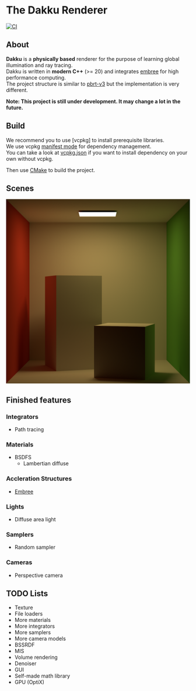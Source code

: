 # The Dakku Renderer

[![CI](https://github.com/xehoth/dakku/actions/workflows/build.yml/badge.svg)](https://github.com/xehoth/dakku/actions/workflows/build.yml)

## About

**Dakku** is a **physically based** renderer for the purpose of learning global illumination and ray tracing.   
Dakku is written in **modern C++** (>= 20) and integrates [embree](https://github.com/embree/embree) for high performance computing.   
The project structure is similar to [pbrt-v3](https://github.com/mmp/pbrt-v3) but the implementation is very different.

**Note: This project is still under development. It may change a lot in the future.**

## Build

We recommend you to use [vcpkg] to install prerequisite libraries.  
We use vcpkg [manifest mode](https://github.com/microsoft/vcpkg/blob/master/docs/specifications/manifests.md) for dependency management.  
You can take a look at [vcpkg.json](vcpkg.json) if you want to install dependency on your own without vcpkg.

Then use [CMake](https://cmake.org/) to build the project.

## Scenes

![Cornell Box](scenes/cornell_box/cornell_box.png)

## Finished features

### Integrators

- Path tracing

### Materials

- BSDFS
  - Lambertian diffuse

### Accleration Structures

- [Embree](https://github.com/embree/embree)

### Lights

- Diffuse area light

### Samplers

- Random sampler

### Cameras

- Perspective camera

## TODO Lists

- Texture
- File loaders
- More materials
- More integrators
- More samplers
- More camera models
- BSSRDF
- MIS
- Volume rendering
- Denoiser
- GUI
- Self-made math library
- GPU (OptiX)
